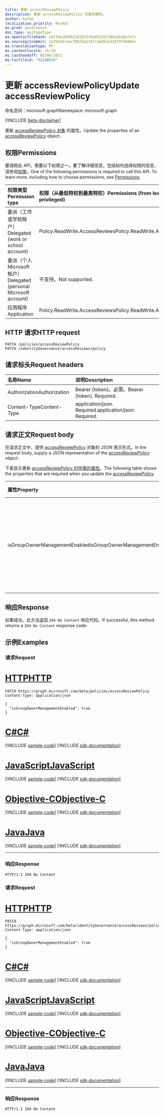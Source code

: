 ```yaml
---
title: 更新 accessReviewPolicy
description: 更新 accessReviewPolicy 对象的属性。
author: kafen
localization_priority: Normal
ms.prod: governance
doc_type: apiPageType
ms.openlocfilehash: cd774e18586218182379a0523df304a20a8e7e7c
ms.sourcegitcommit: 2a35434fabc76672e21bfc3ed5a1d28f9f3b66bc
ms.translationtype: MT
ms.contentlocale: zh-CN
ms.lasthandoff: 05/06/2021
ms.locfileid: "52240628"
---
```

# <a name="update-accessreviewpolicy"></a><span data-ttu-id="b49b4-103">更新 accessReviewPolicy</span><span class="sxs-lookup"><span data-stu-id="b49b4-103">Update accessReviewPolicy</span></span>
<span data-ttu-id="b49b4-104">命名空间：microsoft.graph</span><span class="sxs-lookup"><span data-stu-id="b49b4-104">Namespace: microsoft.graph</span></span>

[!INCLUDE [beta-disclaimer](../../includes/beta-disclaimer.md)]

<span data-ttu-id="b49b4-105">更新 [accessReviewPolicy 对象](../resources/accessreviewpolicy.md) 的属性。</span><span class="sxs-lookup"><span data-stu-id="b49b4-105">Update the properties of an [accessReviewPolicy](../resources/accessreviewpolicy.md) object.</span></span>

## <a name="permissions"></a><span data-ttu-id="b49b4-106">权限</span><span class="sxs-lookup"><span data-stu-id="b49b4-106">Permissions</span></span>
<span data-ttu-id="b49b4-p101">要调用此 API，需要以下权限之一。要了解详细信息，包括如何选择权限的信息，请参阅[权限](/graph/permissions-reference)。</span><span class="sxs-lookup"><span data-stu-id="b49b4-p101">One of the following permissions is required to call this API. To learn more, including how to choose permissions, see [Permissions](/graph/permissions-reference).</span></span>

|<span data-ttu-id="b49b4-109">权限类型</span><span class="sxs-lookup"><span data-stu-id="b49b4-109">Permission type</span></span>|<span data-ttu-id="b49b4-110">权限（从最低特权到最高特权）</span><span class="sxs-lookup"><span data-stu-id="b49b4-110">Permissions (from least to most privileged)</span></span>|
|:---|:---|
|<span data-ttu-id="b49b4-111">委派（工作或学校帐户）</span><span class="sxs-lookup"><span data-stu-id="b49b4-111">Delegated (work or school account)</span></span>|<span data-ttu-id="b49b4-112">Policy.ReadWrite.AccessReviews</span><span class="sxs-lookup"><span data-stu-id="b49b4-112">Policy.ReadWrite.AccessReviews</span></span>|
|<span data-ttu-id="b49b4-113">委派（个人 Microsoft 帐户）</span><span class="sxs-lookup"><span data-stu-id="b49b4-113">Delegated (personal Microsoft account)</span></span>|<span data-ttu-id="b49b4-114">不支持。</span><span class="sxs-lookup"><span data-stu-id="b49b4-114">Not supported.</span></span>|
|<span data-ttu-id="b49b4-115">应用程序</span><span class="sxs-lookup"><span data-stu-id="b49b4-115">Application</span></span>|<span data-ttu-id="b49b4-116">Policy.ReadWrite.AccessReviews</span><span class="sxs-lookup"><span data-stu-id="b49b4-116">Policy.ReadWrite.AccessReviews</span></span>|

## <a name="http-request"></a><span data-ttu-id="b49b4-117">HTTP 请求</span><span class="sxs-lookup"><span data-stu-id="b49b4-117">HTTP request</span></span>

<!-- {
  "blockType": "ignored"
}
-->
``` http
PATCH /policies/accessReviewPolicy
PATCH /identityGovernance/accessReviews/policy
```

## <a name="request-headers"></a><span data-ttu-id="b49b4-118">请求标头</span><span class="sxs-lookup"><span data-stu-id="b49b4-118">Request headers</span></span>
|<span data-ttu-id="b49b4-119">名称</span><span class="sxs-lookup"><span data-stu-id="b49b4-119">Name</span></span>|<span data-ttu-id="b49b4-120">说明</span><span class="sxs-lookup"><span data-stu-id="b49b4-120">Description</span></span>|
|:---|:---|
|<span data-ttu-id="b49b4-121">Authorization</span><span class="sxs-lookup"><span data-stu-id="b49b4-121">Authorization</span></span>|<span data-ttu-id="b49b4-p102">Bearer {token}。必需。</span><span class="sxs-lookup"><span data-stu-id="b49b4-p102">Bearer {token}. Required.</span></span>|
|<span data-ttu-id="b49b4-124">Content-Type</span><span class="sxs-lookup"><span data-stu-id="b49b4-124">Content-Type</span></span>|<span data-ttu-id="b49b4-p103">application/json. Required.</span><span class="sxs-lookup"><span data-stu-id="b49b4-p103">application/json. Required.</span></span>|

## <a name="request-body"></a><span data-ttu-id="b49b4-127">请求正文</span><span class="sxs-lookup"><span data-stu-id="b49b4-127">Request body</span></span>
<span data-ttu-id="b49b4-128">在请求正文中，提供 [accessReviewPolicy](../resources/accessreviewpolicy.md) 对象的 JSON 表示形式。</span><span class="sxs-lookup"><span data-stu-id="b49b4-128">In the request body, supply a JSON representation of the [accessReviewPolicy](../resources/accessreviewpolicy.md) object.</span></span>

<span data-ttu-id="b49b4-129">下表显示更新 [accessReviewPolicy 时所需的属性](../resources/accessreviewpolicy.md)。</span><span class="sxs-lookup"><span data-stu-id="b49b4-129">The following table shows the properties that are required when you update the [accessReviewPolicy](../resources/accessreviewpolicy.md).</span></span>

|<span data-ttu-id="b49b4-130">属性</span><span class="sxs-lookup"><span data-stu-id="b49b4-130">Property</span></span>|<span data-ttu-id="b49b4-131">类型</span><span class="sxs-lookup"><span data-stu-id="b49b4-131">Type</span></span>|<span data-ttu-id="b49b4-132">说明</span><span class="sxs-lookup"><span data-stu-id="b49b4-132">Description</span></span>|
|:---|:---|:---|
|<span data-ttu-id="b49b4-133">isGroupOwnerManagementEnabled</span><span class="sxs-lookup"><span data-stu-id="b49b4-133">isGroupOwnerManagementEnabled</span></span>|<span data-ttu-id="b49b4-134">Boolean</span><span class="sxs-lookup"><span data-stu-id="b49b4-134">Boolean</span></span>|<span data-ttu-id="b49b4-135">如果 `true` 为 ，组所有者可以在他们拥有的组上创建和管理访问评审。</span><span class="sxs-lookup"><span data-stu-id="b49b4-135">If `true`, group owners can create and manage access reviews on groups they own.</span></span>|



## <a name="response"></a><span data-ttu-id="b49b4-136">响应</span><span class="sxs-lookup"><span data-stu-id="b49b4-136">Response</span></span>

<span data-ttu-id="b49b4-137">如果成功，此方法返回 `204 No Content` 响应代码。</span><span class="sxs-lookup"><span data-stu-id="b49b4-137">If successful, this method returns a `204 No Content` response code.</span></span>

## <a name="examples"></a><span data-ttu-id="b49b4-138">示例</span><span class="sxs-lookup"><span data-stu-id="b49b4-138">Examples</span></span>

### <a name="request"></a><span data-ttu-id="b49b4-139">请求</span><span class="sxs-lookup"><span data-stu-id="b49b4-139">Request</span></span>

# <a name="http"></a>[<span data-ttu-id="b49b4-140">HTTP</span><span class="sxs-lookup"><span data-stu-id="b49b4-140">HTTP</span></span>](#tab/http)
<!-- {
  "blockType": "request",
  "name": "update_accessreviewpolicy"
}
-->
``` http
PATCH https://graph.microsoft.com/beta/policies/accessReviewPolicy
Content-Type: application/json

{
  "isGroupOwnerManagementEnabled": true
}
```
# <a name="c"></a>[<span data-ttu-id="b49b4-141">C#</span><span class="sxs-lookup"><span data-stu-id="b49b4-141">C#</span></span>](#tab/csharp)
[!INCLUDE [sample-code](../includes/snippets/csharp/update-accessreviewpolicy-csharp-snippets.md)]
[!INCLUDE [sdk-documentation](../includes/snippets/snippets-sdk-documentation-link.md)]

# <a name="javascript"></a>[<span data-ttu-id="b49b4-142">JavaScript</span><span class="sxs-lookup"><span data-stu-id="b49b4-142">JavaScript</span></span>](#tab/javascript)
[!INCLUDE [sample-code](../includes/snippets/javascript/update-accessreviewpolicy-javascript-snippets.md)]
[!INCLUDE [sdk-documentation](../includes/snippets/snippets-sdk-documentation-link.md)]

# <a name="objective-c"></a>[<span data-ttu-id="b49b4-143">Objective-C</span><span class="sxs-lookup"><span data-stu-id="b49b4-143">Objective-C</span></span>](#tab/objc)
[!INCLUDE [sample-code](../includes/snippets/objc/update-accessreviewpolicy-objc-snippets.md)]
[!INCLUDE [sdk-documentation](../includes/snippets/snippets-sdk-documentation-link.md)]

# <a name="java"></a>[<span data-ttu-id="b49b4-144">Java</span><span class="sxs-lookup"><span data-stu-id="b49b4-144">Java</span></span>](#tab/java)
[!INCLUDE [sample-code](../includes/snippets/java/update-accessreviewpolicy-java-snippets.md)]
[!INCLUDE [sdk-documentation](../includes/snippets/snippets-sdk-documentation-link.md)]

---


### <a name="response"></a><span data-ttu-id="b49b4-145">响应</span><span class="sxs-lookup"><span data-stu-id="b49b4-145">Response</span></span>
<!-- {
  "blockType": "response",
  "truncated": true
}
-->
``` http
HTTP/1.1 204 No Content
```

### <a name="request"></a><span data-ttu-id="b49b4-146">请求</span><span class="sxs-lookup"><span data-stu-id="b49b4-146">Request</span></span>

# <a name="http"></a>[<span data-ttu-id="b49b4-147">HTTP</span><span class="sxs-lookup"><span data-stu-id="b49b4-147">HTTP</span></span>](#tab/http)
<!-- {
  "blockType": "request",
  "name": "update_accessreviewpolicy_2"
}
-->
``` http
PATCH https://graph.microsoft.com/beta/identityGovernance/accessReviews/policy
Content-Type: application/json

{
  "isGroupOwnerManagementEnabled": true
}
```
# <a name="c"></a>[<span data-ttu-id="b49b4-148">C#</span><span class="sxs-lookup"><span data-stu-id="b49b4-148">C#</span></span>](#tab/csharp)
[!INCLUDE [sample-code](../includes/snippets/csharp/update-accessreviewpolicy-2-csharp-snippets.md)]
[!INCLUDE [sdk-documentation](../includes/snippets/snippets-sdk-documentation-link.md)]

# <a name="javascript"></a>[<span data-ttu-id="b49b4-149">JavaScript</span><span class="sxs-lookup"><span data-stu-id="b49b4-149">JavaScript</span></span>](#tab/javascript)
[!INCLUDE [sample-code](../includes/snippets/javascript/update-accessreviewpolicy-2-javascript-snippets.md)]
[!INCLUDE [sdk-documentation](../includes/snippets/snippets-sdk-documentation-link.md)]

# <a name="objective-c"></a>[<span data-ttu-id="b49b4-150">Objective-C</span><span class="sxs-lookup"><span data-stu-id="b49b4-150">Objective-C</span></span>](#tab/objc)
[!INCLUDE [sample-code](../includes/snippets/objc/update-accessreviewpolicy-2-objc-snippets.md)]
[!INCLUDE [sdk-documentation](../includes/snippets/snippets-sdk-documentation-link.md)]

# <a name="java"></a>[<span data-ttu-id="b49b4-151">Java</span><span class="sxs-lookup"><span data-stu-id="b49b4-151">Java</span></span>](#tab/java)
[!INCLUDE [sample-code](../includes/snippets/java/update-accessreviewpolicy-2-java-snippets.md)]
[!INCLUDE [sdk-documentation](../includes/snippets/snippets-sdk-documentation-link.md)]

---


### <a name="response"></a><span data-ttu-id="b49b4-152">响应</span><span class="sxs-lookup"><span data-stu-id="b49b4-152">Response</span></span>
<!-- {
  "blockType": "response",
  "truncated": true
}
-->
``` http
HTTP/1.1 204 No Content
```
